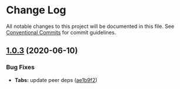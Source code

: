 # Change Log

All notable changes to this project will be documented in this file.
See [Conventional Commits](https://conventionalcommits.org) for commit guidelines.

## [1.0.3](https://github.com/GetTerminus/terminus-oss/compare/@terminus/ui-tabs@1.0.2...@terminus/ui-tabs@1.0.3) (2020-06-10)


### Bug Fixes

* **Tabs:** update peer deps ([ae1b9f2](https://github.com/GetTerminus/terminus-oss/commit/ae1b9f2a68fe8f4410da297069c466208b32efd1))
